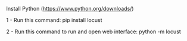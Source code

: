 Install Python (https://www.python.org/downloads/)

1 - Run this command: pip install locust

2 - Run this command to run and open web interface: python -m locust

